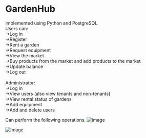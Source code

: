 # GardenHub
Implemented using Python and PostgreSQL. <br>
Users can:<br>
->Log in<br>
->Register<br>
->Rent a garden<br>
->Request equipment<br>
->View the market<br>
->Buy products from the market and add products to the market<br>
->Update balance<br>
->Log out<br>
<br>
Administrator:<br>
->Log in<br>
->View users (also view tenants and non-tenants)<br>
->View rental status of gardens<br>
->Add equipment<br>
->Add and delete users<br>

Can perform the following operations. 
![image](https://github.com/user-attachments/assets/f466e2c6-f42c-4c81-bd61-6747d66bf515)

![image](https://github.com/user-attachments/assets/48f2df9c-0fe8-40c5-917e-c9e5268a7ba8)

